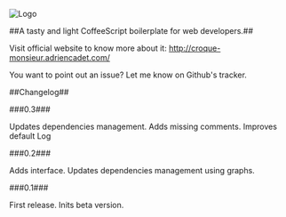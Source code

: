 ![Logo](http://croque-monsieur.adriencadet.com/assets/img/dark_logo.png)

##A tasty and light CoffeeScript boilerplate for web developers.##

Visit official website to know more about it: http://croque-monsieur.adriencadet.com/

You want to point out an issue? Let me know on Github's tracker.

##Changelog##

###0.3###

Updates dependencies management. Adds missing comments. Improves default Log

###0.2###

Adds interface. Updates dependencies management using graphs. 

###0.1###

First release. Inits beta version.

